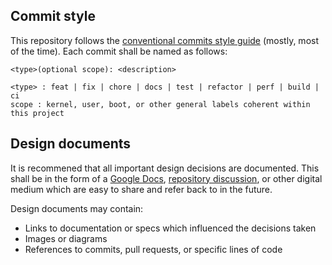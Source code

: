 ## Commit style

This repository follows the [conventional commits style guide](https://www.conventionalcommits.org/en/v1.0.0/) (mostly, most of the time). Each commit shall be named as follows:
```
<type>(optional scope): <description>

<type> : feat | fix | chore | docs | test | refactor | perf | build | ci
scope : kernel, user, boot, or other general labels coherent within this project
```

## Design documents

It is recommened that all important design decisions are documented. This shall be in the form of a [Google Docs](docs.google.com), [repository discussion](https://github.com/itba-tpietravallo/TPE-ARQ-2024/discussions), or other digital medium which are easy to share and refer back to in the future. 

Design documents may contain:
- Links to documentation or specs which influenced the decisions taken
- Images or diagrams
- References to commits, pull requests, or specific lines of code
